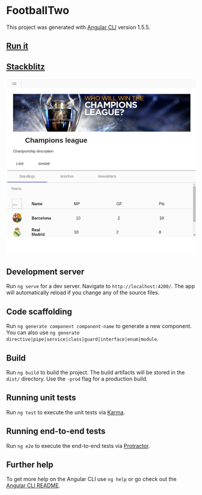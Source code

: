 # FootballTwo

This project was generated with [Angular CLI](https://github.com/angular/angular-cli) version 1.5.5.

## [Run it](https://zzmiozbj.github.stackblitz.io)
## [Stackblitz](https://stackblitz.com/github/kapit4n/football-two)

![Championships](https://github.com/kapit4n/football-two/raw/master/mockups/football-two-championship.png)

## Development server

Run `ng serve` for a dev server. Navigate to `http://localhost:4200/`. The app will automatically reload if you change any of the source files.

## Code scaffolding

Run `ng generate component component-name` to generate a new component. You can also use `ng generate directive|pipe|service|class|guard|interface|enum|module`.

## Build

Run `ng build` to build the project. The build artifacts will be stored in the `dist/` directory. Use the `-prod` flag for a production build.

## Running unit tests

Run `ng test` to execute the unit tests via [Karma](https://karma-runner.github.io).

## Running end-to-end tests

Run `ng e2e` to execute the end-to-end tests via [Protractor](http://www.protractortest.org/).

## Further help

To get more help on the Angular CLI use `ng help` or go check out the [Angular CLI README](https://github.com/angular/angular-cli/blob/master/README.md).
